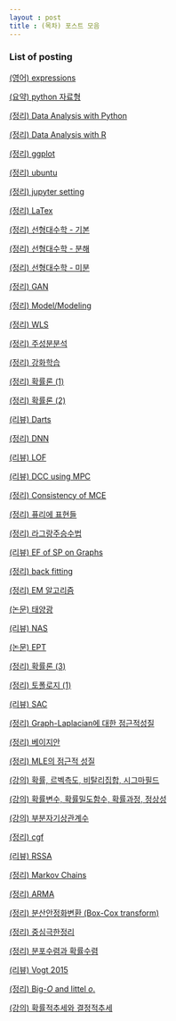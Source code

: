 ```yaml
---
layout : post 
title : (목차) 포스트 모음 
---
```


### List of posting

[(영어) expressions](https://miruetoto.github.io/2000-01-01-ENG/)

[(요약) python 자료형](
https://miruetoto.github.io/2000-01-01-PY/)

[(정리) Data Analysis with Python](https://miruetoto.github.io/2000-01-02-PYDATA/)

[(정리) Data Analysis with R](https://miruetoto.github.io/2000-01-02-RDATA/)

[(정리) ggplot](https://miruetoto.github.io/2000-01-03-GGPLOT/)

[(정리) ubuntu](https://miruetoto.github.io/2000-01-04-UBUNTU/)

[(정리) jupyter setting](https://miruetoto.github.io/2000-01-05-JUPYTER/)

[(정리) LaTex](https://miruetoto.github.io/2000-01-06-LaTeX/)

[(정리) 선형대수학 - 기본](https://miruetoto.github.io/2018-10-09-LA_basic/)

[(정리) 선형대수학 - 분해](https://miruetoto.github.io/2018-10-11-LA_decomp/)

[(정리) 선형대수학 - 미분](https://miruetoto.github.io/2018-10-12-LA_derivated/)

[(정리) GAN](https://miruetoto.github.io/2018-11-01-GAN/)

[(정리) Model/Modeling](https://miruetoto.github.io/2018-11-01-Modeling/)

[(정리) WLS](https://miruetoto.github.io/2018-11-01-WLS/)

[(정리) 주성분분석](https://miruetoto.github.io/2018-11-04-PCA/)

[(정리) 강화학습](https://miruetoto.github.io/2018-11-06-RL/)

[(정리) 확률론 (1)](https://miruetoto.github.io/2018-11-15-PROB1/)

[(정리) 확률론 (2)](https://miruetoto.github.io/2018-11-16-PROB2/)

[(리뷰) Darts](https://miruetoto.github.io/2019-02-08-Darts/)

[(정리) DNN](https://miruetoto.github.io/2019-02-13-DNN/)

[(리뷰) LOF](https://miruetoto.github.io/2019-03-21-LOF/)

[(리뷰) DCC using MPC](https://miruetoto.github.io/2019-04-02-MPC/)

[(정리) Consistency of MCE](https://miruetoto.github.io/2019-04-07-MCE/)

[(정리) 퓨리에 표현들](https://miruetoto.github.io/2019-04-16-FT/)

[(정리) 라그랑주승수법](https://miruetoto.github.io/2019-04-27-LAGRANGE/)

[(리뷰) EF of SP on Graphs](https://miruetoto.github.io/2019-05-20-EFSPG/)

[(정리) back fitting](https://miruetoto.github.io/2019-06-17-BCKF/)

[(정리) EM 알고리즘](https://miruetoto.github.io/2019-06-19-EM/)

[(논문) 태양광](https://miruetoto.github.io/2019-06-21-SPdata/)

[(리뷰) NAS](https://miruetoto.github.io/2019-06-22-NAS/)

[(논문) EPT](https://miruetoto.github.io/2019-07-22-EPT/)

[(정리) 확률론 (3)](https://miruetoto.github.io/2019-07-28-PROB3/)

[(정리) 토폴로지 (1)](https://miruetoto.github.io/2019-07-29-TPLG1/)

[(리뷰) SAC](https://miruetoto.github.io/2019-08-22-SAC/)

[(정리) Graph-Laplacian에 대한 점근적성질](https://miruetoto.github.io/2019-11-04-GLP/)

[(정리) 베이지안](https://miruetoto.github.io/2019-11-24-BYSN/)

[(정리) MLE의 점근적 성질](https://miruetoto.github.io/2019-12-07-FI/)

[(강의) 확률, 르벡측도, 비탈리집합, 시그마필드](https://miruetoto.github.io/2020-03-12-TS1/)

[(강의) 확률변수, 확률밀도함수, 확률과정, 정상성](https://miruetoto.github.io/2020-03-18-TS2/)

[(강의) 부분자기상관계수](https://miruetoto.github.io/2020-04-12-PACF/)

[(정리) cgf](https://miruetoto.github.io/2020-04-14-CGF/)

[(리뷰) RSSA](https://miruetoto.github.io/2020-04-14-RSSA/)

[(정리) Markov Chains](https://miruetoto.github.io/2020-04-17-MARKOV/)

[(정리) ARMA](https://miruetoto.github.io/2020-04-21-ARMA/)

[(정리) 분산안정화변환 (Box-Cox transform)](https://miruetoto.github.io/2020-05-03-BOX_COX/)

[(정리) 중심극한정리](https://miruetoto.github.io/2020-05-10-MS_CH5(1)/)

[(정리) 분포수렴과 확률수렴](https://miruetoto.github.io/2020-05-14-MS_CH5(2)/)

[(리뷰) Vogt 2015](https://github.com/miruetoto/miruetoto.github.io/blob/master/_posts2/2020-05-31-Vogt2015/vogt2015.pdf)

[(정리) Big-$O$ and littel $o$.](
https://github.com/miruetoto/miruetoto.github.io/blob/master/_posts2/2020-06-01-BigO/BigO.pdf)

[(강의) 확률적추세와 결정적추세](
https://github.com/miruetoto/miruetoto.github.io/blob/master/_posts2/2020-06-03-ts12week/ts12week.pdf)